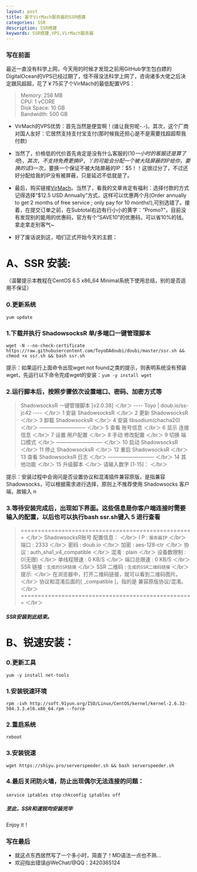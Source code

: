 ```yaml
---
layout: post
title: 基于VirMach服务器的SSR搭建
categories: SSR
description: SSR搭建
keywords: SSR搭建,VPS,VirMach服务器
---
```


### 写在前面

最近一直没有科学上网，今天用的时候才发现之前用GitHub学生包白嫖的DigitalOcean的VPS已经过期了，怪不得没法科学上网了，咨询诸多大佬之后决定跟风超超，花了￥75买了个VirMach的最低配置VPS：
> Memory: 256 MB  
> CPU: 1 vCORE  
> Disk Space: 10 GB  
> Bandwidth: 500 GB  

- VirMach的VPS优势：首先当然是便宜啊！(谁让我穷呢-.-)。其次，这个厂商对国人友好：它居然支持支付宝支付(那时候我还担心是不是需要找超超帮我付款)

- 当然了，价格低的代价首先肯定是没有什么客服的($10一小时的客服还是算了吧)，其次，不支持免费更换IP，丫的可能会分配一个被大陆屏蔽的IP给你，要换的话$3一次，要换一个保证不被大陆屏蔽的IP：$5！！这很过分了，不过还好分配给我的IP没有被屏蔽，只是延迟不低就是了。

- 最后，购买链接[VirMach](https://billing.virmach.com/cart.php)。当然了，看我的文章肯定有福利：选择付款的方式记得选择“$12.5 USD Annually”方式，这样可以优惠两个月(Order annually to get 2 months of free service ; only pay for 10 months!),可别选错了。接着，在提交订单之前，在Subtotal右边有行小小的黄字：“Promo?”，目前没有发现别的能用的优惠码，官方有个“SAVE10”的优惠码，可以省10%的钱。拿走拿走别客气~
- 好了废话说到这，咱们正式开始今天的主题：

# A、SSR 安装:

（温馨提示本教程在CentOS 6.5 x86_64 Minimal系统下使用总结，别的是否适用不保证）

### 0.更新系统

`yum update`

### 1.下载并执行 ShadowsocksR 单/多端口一键管理脚本

`wget -N --no-check-certificate https://raw.githubusercontent.com/ToyoDAdoubi/doubi/master/ssr.sh && chmod +x ssr.sh && bash ssr.sh`

提示：如果运行上面命令出现wget not found之类的提示，则表明系统没有预装wget，先运行以下命令完成wget的安装：`yum -y install wget`

### 2.运行脚本后，按照步骤依次设置端口、密码、加密方式等

>  ShadowsocksR 一键管理脚本 [v2.0.38] ＜/br＞
>  ---- Toyo | doub.io/ss-jc42 ---- ＜/br＞
>  1 安装 ShadowsocksR ＜/br＞
>  2 更新 ShadowsocksR ＜/br＞
>  3 卸载 ShadowsocksR ＜/br＞
>  4 安装 libsodium(chacha20) ＜/br＞
>  ————————— ＜/br＞
>  5 查看 账号信息 ＜/br＞
>  6 显示 连接信息 ＜/br＞
>  7 设置 用户配置 ＜/br＞
>  8 手动 修改配置 ＜/br＞
>  9 切换 端口模式 ＜/br＞
>  ————————— ＜/br＞
>  10 启动 ShadowsocksR ＜/br＞
>  11 停止 ShadowsocksR ＜/br＞
>  12 重启 ShadowsocksR ＜/br＞
>  13 查看 ShadowsocksR 日志 ＜/br＞
>  ————————— ＜/br＞
>  14 其他功能 ＜/br＞
>  15 升级脚本 ＜/br＞
>  请输入数字 [1-15]： ＜/br＞

提示：安装过程中会询问是否设置协议和混淆插件兼容原版，是指兼容 Shadowsocks，可以根据需求进行选择，原则上不推荐使用 Shadowsocks 客户端，故输入 n

### 3.等待安装完成后，出现如下界面。这些信息是你客户端连接时需要输入的配置，以后也可以执行bash ssr.sh键入 5 进行查看

> =================================================== ＜/br＞
> ShadowsocksR账号 配置信息： ＜/br＞
> I  P       : `服务器IP` ＜/br＞
> 端口       : 2333 ＜/br＞
> 密码       : doub.io ＜/br＞
> 加密       : aes-128-ctr ＜/br＞
> 协议       : auth_sha1_v4_compatible ＜/br＞
> 混淆       : plain ＜/br＞
> 设备数限制 : 0(无限) ＜/br＞
> 单线程限速 : 0 KB/S ＜/br＞
> 端口总限速 : 0 KB/S ＜/br＞
> SSR   链接 : `生成的SSR链接` ＜/br＞
> SSR 二维码 : `生成的SSR二维码链接` ＜/br＞
> 提示: ＜/br＞
> 在浏览器中，打开二维码链接，就可以看到二维码图片。 ＜/br＞
> 协议和混淆后面的[ _compatible ]，指的是 兼容原版协议/混淆。 ＜/br＞
> =================================================== ＜/br＞

##### SSR安装到此结束。

# B、锐速安装：

### 0.更新工具

`yum -y install net-tools`

### 1.安装锐速环境

`rpm -ivh http://soft.91yun.org/ISO/Linux/CentOS/kernel/kernel-2.6.32-504.3.3.el6.x86_64.rpm --force`

### 2.重启系统

`reboot`

### 3.安装锐速

`wget https://shiyu.pro/serverspeeder.sh && bash serverspeeder.sh`

### 4.最后关闭防火墙，防止出现偶尔无法连接的问题：

`service iptables stop`
`chkconfig iptables off`


##### 至此，SSR和速锐均安装完毕
Enjoy it！

### 写在最后
- 就这点东西居然写了一个多小时，简直了！MD语法一点也不熟...
- 欢迎指出错误@WeChat/@QQ：2420365124
